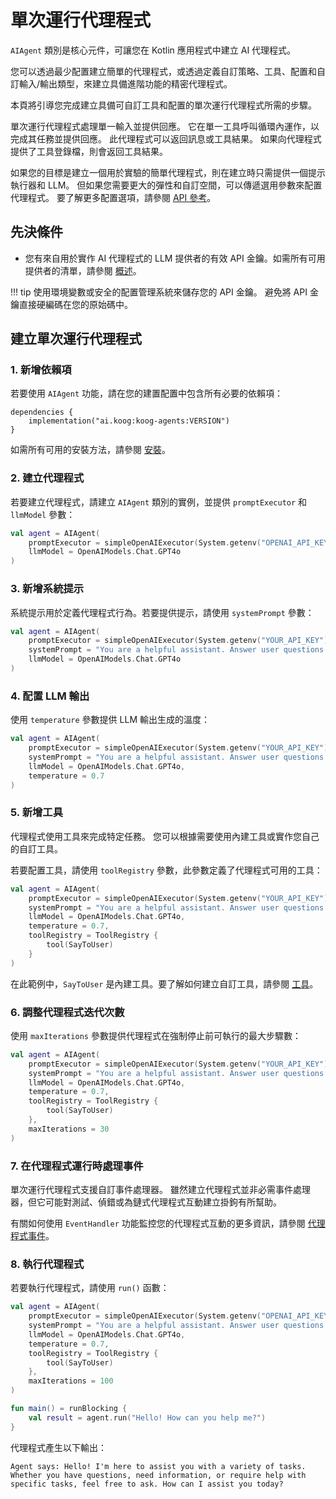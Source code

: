 # 單次運行代理程式

`AIAgent` 類別是核心元件，可讓您在 Kotlin 應用程式中建立 AI 代理程式。

您可以透過最少配置建立簡單的代理程式，或透過定義自訂策略、工具、配置和自訂輸入/輸出類型，來建立具備進階功能的精密代理程式。

本頁將引導您完成建立具備可自訂工具和配置的單次運行代理程式所需的步驟。

單次運行代理程式處理單一輸入並提供回應。
它在單一工具呼叫循環內運作，以完成其任務並提供回應。
此代理程式可以返回訊息或工具結果。
如果向代理程式提供了工具登錄檔，則會返回工具結果。

如果您的目標是建立一個用於實驗的簡單代理程式，則在建立時只需提供一個提示執行器和 LLM。
但如果您需要更大的彈性和自訂空間，可以傳遞選用參數來配置代理程式。
要了解更多配置選項，請參閱 [API 參考](https://api.koog.ai/agents/agents-core/ai.koog.agents.core.agent/-a-i-agent/-a-i-agent.html)。

## 先決條件

- 您有來自用於實作 AI 代理程式的 LLM 提供者的有效 API 金鑰。如需所有可用提供者的清單，請參閱 [概述](index.md)。

!!! tip
    使用環境變數或安全的配置管理系統來儲存您的 API 金鑰。
    避免將 API 金鑰直接硬編碼在您的原始碼中。

## 建立單次運行代理程式

### 1. 新增依賴項

若要使用 `AIAgent` 功能，請在您的建置配置中包含所有必要的依賴項：

```
dependencies {
    implementation("ai.koog:koog-agents:VERSION")
}
```

如需所有可用的安裝方法，請參閱 [安裝](index.md#installation)。

### 2. 建立代理程式

若要建立代理程式，請建立 `AIAgent` 類別的實例，並提供 `promptExecutor` 和 `llmModel` 參數：

<!--- INCLUDE
import ai.koog.agents.core.agent.AIAgent
import ai.koog.prompt.executor.clients.openai.OpenAIModels
import ai.koog.prompt.executor.llms.all.simpleOpenAIExecutor
-->
```kotlin
val agent = AIAgent(
    promptExecutor = simpleOpenAIExecutor(System.getenv("OPENAI_API_KEY")),
    llmModel = OpenAIModels.Chat.GPT4o
)
```
<!--- KNIT example-single-run-01.kt -->

### 3. 新增系統提示

系統提示用於定義代理程式行為。若要提供提示，請使用 `systemPrompt` 參數：

<!--- INCLUDE
import ai.koog.agents.core.agent.AIAgent
import ai.koog.prompt.executor.clients.openai.OpenAIModels
import ai.koog.prompt.executor.llms.all.simpleOpenAIExecutor
-->
```kotlin
val agent = AIAgent(
    promptExecutor = simpleOpenAIExecutor(System.getenv("YOUR_API_KEY")),
    systemPrompt = "You are a helpful assistant. Answer user questions concisely.",
    llmModel = OpenAIModels.Chat.GPT4o
)
```
<!--- KNIT example-single-run-02.kt -->

### 4. 配置 LLM 輸出

使用 `temperature` 參數提供 LLM 輸出生成的溫度：

<!--- INCLUDE
import ai.koog.agents.core.agent.AIAgent
import ai.koog.prompt.executor.clients.openai.OpenAIModels
import ai.koog.prompt.executor.llms.all.simpleOpenAIExecutor
-->
```kotlin
val agent = AIAgent(
    promptExecutor = simpleOpenAIExecutor(System.getenv("YOUR_API_KEY")),
    systemPrompt = "You are a helpful assistant. Answer user questions concisely.",
    llmModel = OpenAIModels.Chat.GPT4o,
    temperature = 0.7
)
```
<!--- KNIT example-single-run-03.kt -->

### 5. 新增工具

代理程式使用工具來完成特定任務。
您可以根據需要使用內建工具或實作您自己的自訂工具。

若要配置工具，請使用 `toolRegistry` 參數，此參數定義了代理程式可用的工具：

<!--- INCLUDE
import ai.koog.agents.core.agent.AIAgent
import ai.koog.agents.core.tools.ToolRegistry
import ai.koog.agents.ext.tool.SayToUser
import ai.koog.prompt.executor.clients.openai.OpenAIModels
import ai.koog.prompt.executor.llms.all.simpleOpenAIExecutor
-->
```kotlin
val agent = AIAgent(
    promptExecutor = simpleOpenAIExecutor(System.getenv("YOUR_API_KEY")),
    systemPrompt = "You are a helpful assistant. Answer user questions concisely.",
    llmModel = OpenAIModels.Chat.GPT4o,
    temperature = 0.7,
    toolRegistry = ToolRegistry {
        tool(SayToUser)
    }
)
```
<!--- KNIT example-single-run-04.kt -->
在此範例中，`SayToUser` 是內建工具。要了解如何建立自訂工具，請參閱 [工具](tools-overview.md)。

### 6. 調整代理程式迭代次數

使用 `maxIterations` 參數提供代理程式在強制停止前可執行的最大步驟數：

<!--- INCLUDE
import ai.koog.agents.core.agent.AIAgent
import ai.koog.agents.core.tools.ToolRegistry
import ai.koog.agents.ext.tool.SayToUser
import ai.koog.prompt.executor.clients.openai.OpenAIModels
import ai.koog.prompt.executor.llms.all.simpleOpenAIExecutor
-->
```kotlin
val agent = AIAgent(
    promptExecutor = simpleOpenAIExecutor(System.getenv("YOUR_API_KEY")),
    systemPrompt = "You are a helpful assistant. Answer user questions concisely.",
    llmModel = OpenAIModels.Chat.GPT4o,
    temperature = 0.7,
    toolRegistry = ToolRegistry {
        tool(SayToUser)
    },
    maxIterations = 30
)
```
<!--- KNIT example-single-run-05.kt -->

### 7. 在代理程式運行時處理事件

單次運行代理程式支援自訂事件處理器。
雖然建立代理程式並非必需事件處理器，但它可能對測試、偵錯或為鏈式代理程式互動建立掛鉤有所幫助。

有關如何使用 `EventHandler` 功能監控您的代理程式互動的更多資訊，請參閱 [代理程式事件](agent-events.md)。

### 8. 執行代理程式

若要執行代理程式，請使用 `run()` 函數：

<!--- INCLUDE
import ai.koog.agents.core.agent.AIAgent
import ai.koog.agents.core.tools.ToolRegistry
import ai.koog.agents.ext.tool.SayToUser
import ai.koog.prompt.executor.clients.openai.OpenAIModels
import ai.koog.prompt.executor.llms.all.simpleOpenAIExecutor
import kotlinx.coroutines.runBlocking
-->
```kotlin
val agent = AIAgent(
    promptExecutor = simpleOpenAIExecutor(System.getenv("OPENAI_API_KEY")),
    systemPrompt = "You are a helpful assistant. Answer user questions concisely.",
    llmModel = OpenAIModels.Chat.GPT4o,
    temperature = 0.7,
    toolRegistry = ToolRegistry {
        tool(SayToUser)
    },
    maxIterations = 100
)

fun main() = runBlocking {
    val result = agent.run("Hello! How can you help me?")
}
```
<!--- KNIT example-single-run-06.kt -->

代理程式產生以下輸出：

```
Agent says: Hello! I'm here to assist you with a variety of tasks. Whether you have questions, need information, or require help with specific tasks, feel free to ask. How can I assist you today?